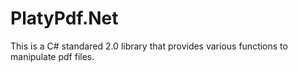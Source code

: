 # PlatyPdf.Net

This is a C# standared 2.0 library that provides various functions to manipulate pdf files.
